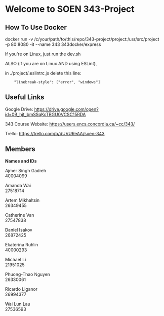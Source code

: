 # Welcome to SOEN 343-Project

## How To Use Docker

docker run -v /c/your/path/to/this/repo/343-project/project:/usr/src/project -p 80:8080 -it --name 343 343docker/express

If you're on Linux, just run the dev.sh

ALSO (if you are on Linux AND using ESLint),

in ./project/.eslintrc.js delete this line:

        "linebreak-style": ["error", "windows"]

## Useful Links

Google Drive: https://drive.google.com/open?id=0B_hjt_bmSSqKcTBGU0VCSC15RDA

343 Course Website: https://users.encs.concordia.ca/~cc/343/

Trello: https://trello.com/b/dUVUReAA/soen-343

## Members
**Names and IDs**

Ajmer Singh Gadreh           
40004099

Amanda Wai                   
27518714

Artem Mikhaltsin             
26349455

Catherine Van                
27547838

Daniel Isakov                
26872425

Ekaterina Ruhlin             
40000293

Michael Li                   
21951025

Phuong-Thao Nguyen           
26330061

Ricardo Liganor              
26994377

Wai Lun Lau                  
27536593
